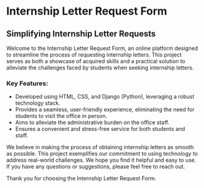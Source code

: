 # Internship Letter Request Form
## Simplifying Internship Letter Requests

Welcome to the Internship Letter Request Form, an online platform designed to streamline the process of requesting internship letters. This project serves as both a showcase of acquired skills and a practical solution to alleviate the challenges faced by students when seeking internship letters.

### Key Features:
- Developed using HTML, CSS, and Django (Python), leveraging a robust technology stack.
- Provides a seamless, user-friendly experience, eliminating the need for students to visit the office in person.
- Aims to alleviate the administrative burden on the office staff.
- Ensures a convenient and stress-free service for both students and staff.

We believe in making the process of obtaining internship letters as smooth as possible. This project exemplifies our commitment to using technology to address real-world challenges. We hope you find it helpful and easy to use. If you have any questions or suggestions, please feel free to reach out.

Thank you for choosing the Internship Letter Request Form.
